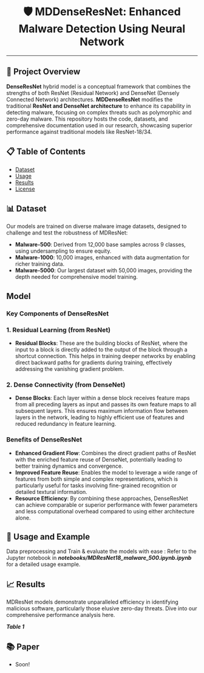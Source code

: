 <div align="center">

# 🛡️ MDDenseResNet: Enhanced Malware Detection Using Neural Network

</div>

---

## 📑 Project Overview

**DenseResNet** hybrid model is a conceptual framework that combines the strengths of both ResNet (Residual Network) and DenseNet (Densely Connected Network) architectures.  **MDDenseResNet** modifies the traditional **ResNet and DenseNet architecture** to enhance its capability in detecting malware, focusing on complex threats such as polymorphic and zero-day malware. This repository hosts the code, datasets, and comprehensive documentation used in our research, showcasing superior performance against traditional models like ResNet-18/34.



## 📋 Table of Contents

- [Dataset](#Dataset)
- [Usage](#Usage)
- [Results](#Results)
- [License](#License)

## 📊 Dataset

Our models are trained on diverse malware image datasets, designed to challenge and test the robustness of MDResNet:

- **Malware-500**: Derived from 12,000 base samples across 9 classes, using undersampling to ensure equity.
- **Malware-1000**: 10,000 images, enhanced with data augmentation for richer training data.
- **Malware-5000**: Our largest dataset with 50,000 images, providing the depth needed for comprehensive model training.

## Model 
### Key Components of DenseResNet
### 1. Residual Learning (from ResNet)
- **Residual Blocks**: These are the building blocks of ResNet, where the input to a block is directly added to the output of the block through a shortcut connection. This helps in training deeper networks by enabling direct backward paths for gradients during training, effectively addressing the vanishing gradient problem.
### 2. Dense Connectivity (from DenseNet)
- **Dense Blocks**: Each layer within a dense block receives feature maps from all preceding layers as input and passes its own feature maps to all subsequent layers. This ensures maximum information flow between layers in the network, leading to highly efficient use of features and reduced redundancy in feature learning.

### Benefits of DenseResNet
- **Enhanced Gradient Flow**: Combines the direct gradient paths of ResNet with the enriched feature reuse of DenseNet, potentially leading to better training dynamics and convergence.
- **Improved Feature Reuse**: Enables the model to leverage a wide range of features from both simple and complex representations, which is particularly useful for tasks involving fine-grained recognition or detailed textural information.
- **Resource Efficiency**: By combining these approaches, DenseResNet can achieve comparable or superior performance with fewer parameters and less computational overhead compared to using either architecture alone.

## 🚀 Usage and Example
Data preprocessing and Train & evaluate the models with ease :
Refer to the Jupyter notebook in ***notebooks/MDResNet18_malware_500.ipynb.ipynb*** for a detailed usage example.

## 📈 Results

MDResNet models demonstrate unparalleled efficiency in identifying malicious software, particularly those elusive zero-day threats. Dive into our comprehensive performance analysis here.

***Table 1***

## 📚 Paper

- Soon!
